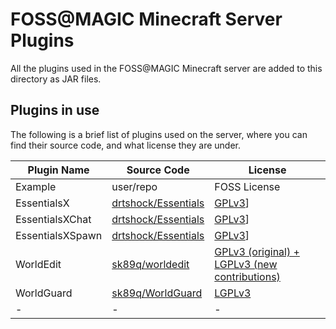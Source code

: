 # FOSS@MAGIC Minecraft Server Plugins

All the plugins used in the FOSS@MAGIC Minecraft server are added to this directory as JAR files.


## Plugins in use

The following is a brief list of plugins used on the server, where you can find their source code, and what license they are under.

| Plugin Name | Source  Code | License      |
|-------------|--------------|--------------|
| Example     | user/repo    | FOSS License |
| EssentialsX | [drtshock/Essentials](https://github.com/drtshock/Essentials) | [GPLv3](https://github.com/drtshock/Essentials/blob/2.x/LICENSE)] |
| EssentialsXChat | [drtshock/Essentials](https://github.com/drtshock/Essentials/tree/2.x/EssentialsChat) | [GPLv3](https://github.com/drtshock/Essentials/blob/2.x/LICENSE)] |
| EssentialsXSpawn | [drtshock/Essentials](https://github.com/drtshock/Essentials/tree/2.x/EssentialsSpawn) | [GPLv3](https://github.com/drtshock/Essentials/blob/2.x/LICENSE)] |
| WorldEdit | [sk89q/worldedit](https://github.com/sk89q/worldedit) | [GPLv3 (original) + LGPLv3 (new contributions)](https://github.com/sk89q/WorldEdit/blob/master/LICENSE.txt) |
| WorldGuard | [sk89q/WorldGuard](https://github.com/sk89q/WorldGuard) | [LGPLv3](https://github.com/sk89q/WorldGuard/blob/master/LICENSE.txt) |
| -           | -            | -            |
